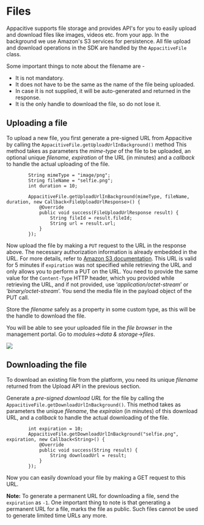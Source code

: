 # Files

Appacitive supports file storage and provides API's for you to easily upload and download files like images, videos etc. from your app. In the background we use Amazon's S3 services for persistence. All file upload and download operations in the SDK are handled by the `AppacitiveFile` class.

Some important things to note about the filename are -

- It is not mandatory.
- It does not have to be the same as the name of the file being uploaded.
- In case it is not supplied, it will be auto-generated and returned in the response.
- It is the only handle to download the file, so do not lose it.

## Uploading a file

To upload a new file, you first generate a pre-signed URL from Appacitive by calling the `AppacitiveFile.getUploadUrlInBackground()` method 
This method takes as parameters the *mime-type* of the file to be uploaded, an optional unique *filename*, *expiration* of the URL (in minutes) and a *callback* to handle the actual uploading of the file.

```
        String mimeType = "image/png";
        String fileName = "selfie.png";
        int duration = 10;

        AppacitiveFile.getUploadUrlInBackground(mimeType, fileName, duration, new Callback<FileUploadUrlResponse>() {
            @Override
            public void success(FileUploadUrlResponse result) {
                String fileId = result.fileId;
                String url = result.url;              
            }
        });
```

Now upload the file by making a `PUT` request to the URL in the response above. The necessary authorization information is already embedded in the URL. For more details, refer to [Amazon S3 documentation](http://aws.amazon.com/documentation/s3/). This URL is valid for 5 minutes if `expiration` was not specified while retrieving the URL and only allows you to perform a PUT on the URL. You need to provide the same value for the `Content-Type` HTTP header, which you provided while retrieving the URL, and if not provided, use ‘*application/octet-stream*’ or ‘*binary/octet-stream*’. You send the media file in the payload object of the PUT call.

Store the *filename* safely as a property in some custom type, as this will be the handle to download the file.

You will be able to see your uploaded file in the *file browser* in the management portal. Go to *modules*->*data & storage*->*files*.

![](https://s3-us-west-2.amazonaws.com/appacitive-cdn/devcenter/android/files-1.png)

## Downloading the file

To download an existing file from the platform, you need its unique *filename* returned from the Upload API in the previous section.

Generate a *pre-signed download URL* for the file by calling the `AppacitiveFile.getDownloadUrlInBackground()`. This method takes as parameters the unique *filename*, the *expiraion* (in minutes) of this download URL, and a *callback* to handle the actual downloading of the file.

```
        int expiration = 10;
        AppacitiveFile.getDownloadUrlInBackground("selfie.png", expiration, new Callback<String>() {
            @Override
            public void success(String result) {
                String downloadUrl = result;                
            }
        });
```

Now you can easily download your file by making a GET request to this URL. 

**Note:** To generate a permanent URL for downloading a file, send the `expiration` as `-1`. One important thing to note is that generating a permanent URL for a file, marks the file as public. Such files cannot be used to generate limited time URLs any more.